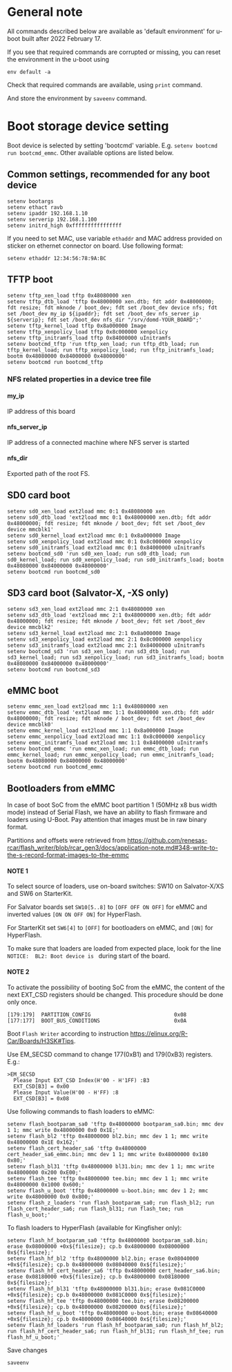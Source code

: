 # General note

All commands described below are available as 'default environment' for u-boot built after 2022 February 17.

If you see that required commands are corrupted or missing, you can reset the environment in the u-boot using
```
env default -a
```
Check that required commands are available, using `print` command.

And store the environment by `saveenv` command.


# Boot storage device setting

Boot device is selected by setting 'bootcmd' variable. E.g. `setenv bootcmd run bootcmd_emmc`. Other available options are listed below.

## Common settings, recommended for any boot device
```
setenv bootargs
setenv ethact ravb
setenv ipaddr 192.168.1.10
setenv serverip 192.168.1.100
setenv initrd_high 0xffffffffffffffff
```

If you need to set MAC, use variable `ethaddr` and MAC address provided on sticker on ethernet connector on board.
Use following format:
```
setenv ethaddr 12:34:56:78:9A:BC
```

## TFTP boot
```
setenv tftp_xen_load tftp 0x48080000 xen
setenv tftp_dtb_load 'tftp 0x48000000 xen.dtb; fdt addr 0x48000000; fdt resize; fdt mknode / boot_dev; fdt set /boot_dev device nfs; fdt set /boot_dev my_ip ${ipaddr}; fdt set /boot_dev nfs_server_ip ${serverip}; fdt set /boot_dev nfs_dir "/srv/domd-YOUR_BOARD";'
setenv tftp_kernel_load tftp 0x8a000000 Image
setenv tftp_xenpolicy_load tftp 0x8c000000 xenpolicy
setenv tftp_initramfs_load tftp 0x84000000 uInitramfs
setenv bootcmd_tftp 'run tftp_xen_load; run tftp_dtb_load; run tftp_kernel_load; run tftp_xenpolicy_load; run tftp_initramfs_load; bootm 0x48080000 0x84000000 0x48000000'
setenv bootcmd run bootcmd_tftp
```
### NFS related properties in a device tree file
#### my_ip
IP address of this board
#### nfs_server_ip
IP address of a connected machine where NFS server is started
#### nfs_dir
Exported path of the root FS.

## SD0 card boot
```
setenv sd0_xen_load ext2load mmc 0:1 0x48080000 xen
setenv sd0_dtb_load 'ext2load mmc 0:1 0x48000000 xen.dtb; fdt addr 0x48000000; fdt resize; fdt mknode / boot_dev; fdt set /boot_dev device mmcblk1'
setenv sd0_kernel_load ext2load mmc 0:1 0x8a000000 Image
setenv sd0_xenpolicy_load ext2load mmc 0:1 0x8c000000 xenpolicy
setenv sd0_initramfs_load ext2load mmc 0:1 0x84000000 uInitramfs
setenv bootcmd_sd0 'run sd0_xen_load; run sd0_dtb_load; run sd0_kernel_load; run sd0_xenpolicy_load; run sd0_initramfs_load; bootm 0x48080000 0x84000000 0x48000000'
setenv bootcmd run bootcmd_sd0
```

## SD3 card boot (Salvator-X, -XS only)
```
setenv sd3_xen_load ext2load mmc 2:1 0x48080000 xen
setenv sd3_dtb_load 'ext2load mmc 2:1 0x48000000 xen.dtb; fdt addr 0x48000000; fdt resize; fdt mknode / boot_dev; fdt set /boot_dev device mmcblk2'
setenv sd3_kernel_load ext2load mmc 2:1 0x8a000000 Image
setenv sd3_xenpolicy_load ext2load mmc 2:1 0x8c000000 xenpolicy
setenv sd3_initramfs_load ext2load mmc 2:1 0x84000000 uInitramfs
setenv bootcmd_sd3 'run sd3_xen_load; run sd3_dtb_load; run sd3_kernel_load; run sd3_xenpolicy_load; run sd3_initramfs_load; bootm 0x48080000 0x84000000 0x48000000'
setenv bootcmd run bootcmd_sd3
```

## eMMC boot
```
setenv emmc_xen_load ext2load mmc 1:1 0x48080000 xen
setenv emmc_dtb_load 'ext2load mmc 1:1 0x48000000 xen.dtb; fdt addr 0x48000000; fdt resize; fdt mknode / boot_dev; fdt set /boot_dev device mmcblk0'
setenv emmc_kernel_load ext2load mmc 1:1 0x8a000000 Image
setenv emmc_xenpolicy_load ext2load mmc 1:1 0x8c000000 xenpolicy
setenv emmc_initramfs_load ext2load mmc 1:1 0x84000000 uInitramfs
setenv bootcmd_emmc 'run emmc_xen_load; run emmc_dtb_load; run emmc_kernel_load; run emmc_xenpolicy_load; run emmc_initramfs_load; bootm 0x48080000 0x84000000 0x48000000'
setenv bootcmd run bootcmd_emmc
```

## Bootloaders from eMMC
In case of boot SoC from the eMMC boot partition 1 (50MHz x8 bus width mode) instead of Serial Flash,
we have an ability to flash firmware and loaders using U-Boot. Pay attention that images must be in raw binary format.

Partitions and offsets were retrieved from
https://github.com/renesas-rcar/flash_writer/blob/rcar_gen3/docs/application-note.md#348-write-to-the-s-record-format-images-to-the-emmc

#### NOTE 1
To select source of loaders, use on-board switches: SW10 on Salvator-X/XS and SW6 on StarterKit.

For Salvator boards set `SW10[5..8]` to `[OFF OFF ON OFF]` for eMMC and inverted values `[ON ON OFF ON]` for HyperFlash.

For StarterKit set `SW6[4]` to `[OFF]` for bootloaders on eMMC, and `[ON]` for HyperFlash.

To make sure that loaders are loaded from expected place, look for the line `NOTICE:  BL2: Boot device is ` during start of the board.


#### NOTE 2
To activate the possibility of booting SoC from the eMMC, the content of the next EXT_CSD registers should be changed.
This procedure should be done only once.
```
[179:179]  PARTITION_CONFIG                           0x08
[177:177]  BOOT_BUS_CONDITIONS                        0x0A
```
Boot `Flash Writer` according to instruction https://elinux.org/R-Car/Boards/H3SK#Tips.

Use EM_SECSD command to change 177(0xB1) and 179(0xB3) registers. E.g.:
```
>EM_SECSD
  Please Input EXT_CSD Index(H'00 - H'1FF) :B3
  EXT_CSD[B3] = 0x00
  Please Input Value(H'00 - H'FF) :8
  EXT_CSD[B3] = 0x08
```

Use following commands to flash loaders to eMMC:
```
setenv flash_bootparam_sa0 'tftp 0x48000000 bootparam_sa0.bin; mmc dev 1 1; mmc write 0x48000000 0x0 0x1E;'
setenv flash_bl2 'tftp 0x48000000 bl2.bin; mmc dev 1 1; mmc write 0x48000000 0x1E 0x162;'
setenv flash_cert_header_sa6 'tftp 0x48000000 cert_header_sa6_emmc.bin; mmc dev 1 1; mmc write 0x48000000 0x180 0x80;'
setenv flash_bl31 'tftp 0x48000000 bl31.bin; mmc dev 1 1; mmc write 0x48000000 0x200 0xE00;'
setenv flash_tee 'tftp 0x48000000 tee.bin; mmc dev 1 1; mmc write 0x48000000 0x1000 0x600;'
setenv flash_u_boot 'tftp 0x48000000 u-boot.bin; mmc dev 1 2; mmc write 0x48000000 0x0 0x800;'
setenv flash_z_loaders 'run flash_bootparam_sa0; run flash_bl2; run flash_cert_header_sa6; run flash_bl31; run flash_tee; run flash_u_boot;'
```

To flash loaders to HyperFlash (available for Kingfisher only):
```
setenv flash_hf_bootparam_sa0 'tftp 0x48000000 bootparam_sa0.bin; erase 0x08000000 +0x${filesize}; cp.b 0x48000000 0x08000000 0x${filesize};'
setenv flash_hf_bl2 'tftp 0x48000000 bl2.bin; erase 0x08040000 +0x${filesize}; cp.b 0x48000000 0x08040000 0x${filesize};'
setenv flash_hf_cert_header_sa6 'tftp 0x48000000 cert_header_sa6.bin; erase 0x08180000 +0x${filesize}; cp.b 0x48000000 0x08180000 0x${filesize};'
setenv flash_hf_bl31 'tftp 0x48000000 bl31.bin; erase 0x081C0000 +0x${filesize}; cp.b 0x48000000 0x081C0000 0x${filesize};'
setenv flash_hf_tee 'tftp 0x48000000 tee.bin; erase 0x08200000 +0x${filesize}; cp.b 0x48000000 0x08200000 0x${filesize};'
setenv flash_hf_u_boot 'tftp 0x48000000 u-boot.bin; erase 0x08640000 +0x${filesize}; cp.b 0x48000000 0x08640000 0x${filesize};'
setenv flash_hf_loaders 'run flash_hf_bootparam_sa0; run flash_hf_bl2; run flash_hf_cert_header_sa6; run flash_hf_bl31; run flash_hf_tee; run flash_hf_u_boot;'
```

Save changes
```
saveenv
```
